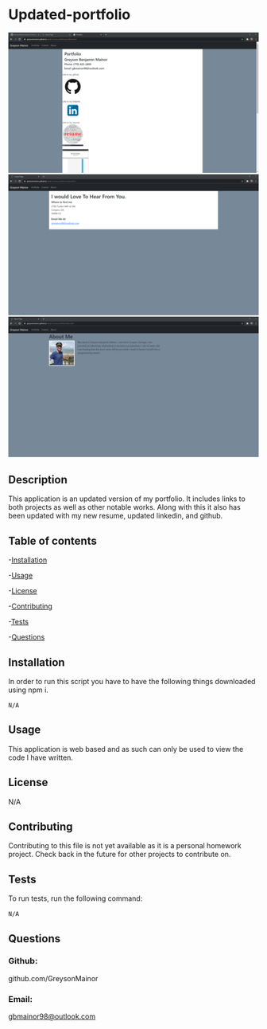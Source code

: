 # Updated-portfolio
![Getting Started](./assets/pictures/Portfolio-screenshot.png)
![Getting Started](./assets/pictures/contact-page-screenshot.png)
![Getting Started](./assets/pictures/about-me-page-screenshot.png)


## Description
This application is an updated version of my portfolio.  It includes links to both projects as well as other notable works.  Along with this it also has been updated with my new resume, updated linkedin, and github.

 ## Table of contents

-[Installation](#installation)

-[Usage](#usage)

-[License](#license)

-[Contributing](#contributing)

-[Tests](#tests)

-[Questions](#questions)

## Installation

In order to run this script you have to have the following things downloaded using npm i.
```
N/A
```

## Usage

This application is web based and as such can only be used to view the code I have written.
## License

N/A


## Contributing
Contributing to this file is not yet available as it is a personal homework project.  Check back in the future for other projects to contribute on.

## Tests

To run tests, run the following command:

```
N/A
```

## Questions

### Github:
github.com/GreysonMainor

### Email:
gbmainor98@outlook.com
  
